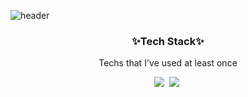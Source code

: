 ![header](https://capsule-render.vercel.app/api?type=slice&color=F3B0C3&height=300&section=header&text=Semin%20Kang%20&fontColor=616161&fontSize=90&animation=fadeIn)

<h3 align="center"> ✨Tech Stack✨ </h3>
<p align="center"> Techs that I've used at least once </p>
<p align="center">
  <img src="https://img.shields.io/badge/Python-59637f?style=flat-square&logo=Python&logoColor=white"/></a>&nbsp
  <img src="https://img.shields.io/badge/MySQL-32708d?style=flat-square&logo=MySQL&logoColor=white"/></a>&nbsp
  
</p>
